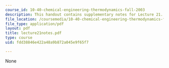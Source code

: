 ```yaml
---
course_id: 10-40-chemical-engineering-thermodynamics-fall-2003
description: This handout contains supplementary notes for Lecture 21.
file_location: /coursemedia/10-40-chemical-engineering-thermodynamics-fall-2003/fdd38846e422a48a9b872a045e9f65f7_lecture21notes.pdf
file_type: application/pdf
layout: pdf
title: lecture21notes.pdf
type: course
uid: fdd38846e422a48a9b872a045e9f65f7

---
```

None
